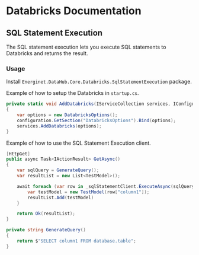 # Databricks Documentation

## SQL Statement Execution

The SQL statement execution lets you execute SQL statements to Databricks and returns the result.

### Usage

Install `Energinet.DataHub.Core.Databricks.SqlStatementExecution` package.

Example of how to setup the Databricks in `startup.cs`.

```c#
private static void AddDatabricks(IServiceCollection services, IConfiguration configuration)
{
    var options = new DatabricksOptions();
    configuration.GetSection("DatabricksOptions").Bind(options);
    services.AddDatabricks(options);
}
```

Example of how to use the SQL Statement Execution client.

```c#
[HttpGet]
public async Task<IActionResult> GetAsync()
{
    var sqlQuery = GenerateQuery();
    var resultList = new List<TestModel>();

    await foreach (var row in _sqlStatementClient.ExecuteAsync(sqlQuery)) {
        var testModel = new TestModel(row["column1"]);
        resultList.Add(testModel)
    }

    return Ok(resultList);
}

private string GenerateQuery()
{
    return $"SELECT column1 FROM database.table";
}
```
